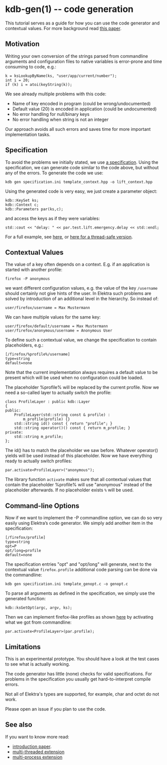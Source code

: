 # kdb-gen(1) -- code generation

This tutorial serves as a guide for how you can use the code generator and
contextual values. For more background read
[this paper](http://www.markus-raab.org/ftp/papers/cop2014program.pdf).

## Motivation

Writing your own conversion of the strings parsed from commandline
arguments and configuration files to native variables is error-prone and
time consuming to code, e.g.:

    k = ksLookupByName(ks, "user/app/current/number");
    int i = 20;
    if (k) i = atoi(keyString(k));

We see already multiple problems with this code:

- Name of key encoded in program (could be wrong/undocumented)
- Default value (20) is encoded in application (could be undocumented)
- No error handling for null/binary keys
- No error handling when string is not an integer

Our approach avoids all such errors and saves time for more
important implementation tasks.

## Specification

To avoid the problems we initially stated, we use [a specification](tests/lift.ini).
Using the specification, we can generate code similar to the code above, but without any of the errors.
To generate the code we use:

    kdb gen specification.ini template_context.hpp -o lift_context.hpp

Using the generated code is very easy, we just create a parameter
object:

    kdb::KeySet ks;
    kdb::Context c;
    kdb::Parameters par(ks,c);

and access the keys as if they were variables:

    std::cout << "delay: " << par.test.lift.emergency.delay << std::endl;

For a full example, see [here](tests/lift.cpp), or [here for a thread-safe version](tests/lift_context.cpp).

## Contextual Values

The value of a key often depends on a context.
E.g. if an application is started with another profile:

    firefox -P anonymous

we want different configuration values,
e.g. the value of the key `/username` should certainly
not give hints of the user. In Elektra such problems are solved by
introduction of an additional level in the hierarchy.
So instead of:

    user/firefox/username = Max Mustermann

We can have multiple values for the same key:

    user/firefox/default/username = Max Mustermann
    user/firefox/anonymous/username = Anonymous User

To define such a contextual value, we change the specification to
contain placeholders, e.g.:

    [/firefox/%profile%/username]
    type=string
    default=none

Note that the current implementation always requires a default
value to be present which will be used when no configuration could
be loaded.

The placeholder %profile% will be replaced by the current profile.
Now we need a so-called layer to actually switch the profile:

    class ProfileLayer : public kdb::Layer
    {
    public:
    	ProfileLayer(std::string const & profile) :
    		m_profile(profile) {}
    	std::string id() const { return "profile"; }
    	std::string operator()() const { return m_profile; }
    private:
    	std::string m_profile;
    };

The id() has to match the placeholder we saw before. Whatever operator()
yields will be used instead of this placeholder.
Now we have everything ready to actually switch profiles:

    par.activate<ProfileLayer>("anonymous");

The library function `activate`
makes sure that all contextual values that contain the placeholder
%profile% will use "anonymous" instead of the placeholder afterwards.
If no placeholder exists `%` will be used.

## Command-line Options

Now if we want to implement the -P commandline option, we can do so very
easily using Elektra’s code generator. We simply add another
item in the specification:

    [/firefox/profile]
    type=string
    opt=P
    opt/long=profile
    default=none

The specification entries "opt" and "opt/long" will generate, next to
the contextual value `firefox.profile` additional code parsing can be
done via the commandline:

    kdb gen specification.ini template_genopt.c -o genopt.c

To parse all arguments as defined in the specification, we simply use
the generated function:

    kdb::ksGetOpt(argc, argv, ks);

Then we can implement firefox-like profiles as shown
[here](tests/visit_context.cpp) by activating what we got from
commandline:

    par.activate<ProfileLayer>(par.profile);

## Limitations

This is an experimental prototype. You should have a look at the
test cases to see what is actually working.

The code generator has little (none) checks for valid specifications.
For problems in the specification you usually get hard-to-interpret
compile errors.

Not all of Elektra's types are supported, for example, char and octet
do not work.

Please open an issue if you plan to use the code.

## See also

If you want to know more read:

- [introduction paper](http://www.markus-raab.org/ftp/papers/cop2014program.pdf).
- [multi-threaded extension](http://www.markus-raab.org/ftp/papers/seus2015global.pdf)
- [multi-process extension](http://www.markus-raab.org/ftp/papers/mobile2016persistent.pdf)

